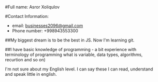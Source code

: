 #Full name: Asror Xoliqulov

#Contact Information: 
* email: businesses2096@gmail.com
* Phone number: +998943553300

##My biggest dream is to be the best in JS. Now I'm learning git. 

##I have basic knowledge of programming - a bit experience with terminology of programming what is variable, data types, algorithms, recurtion and so on)

I'm not sure about my English level. I can say these I can read, understand and speak little in english.
